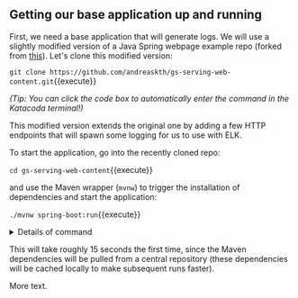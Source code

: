 ## Getting our base application up and running

First, we need a base application that will generate logs. We will use a slightly modified version of a Java Spring webpage example repo (forked from [this](https://github.com/spring-guides/gs-serving-web-content)). Let's clone this modified version:

`git clone https://github.com/andreaskth/gs-serving-web-content.git`{{execute}}

*(Tip: You can click the code box to automatically enter the command in the Katacoda terminal!)*

This modified version extends the original one by adding a few HTTP endpoints that will spawn some logging for us to use with ELK.

To start the application, go into the recently cloned repo:

`cd gs-serving-web-content`{{execute}}

and use the Maven wrapper (`mvnw`) to trigger the installation of dependencies and start the application:

`./mvnw spring-boot:run`{{execute}}

<details>
<summary>Details of command</summary>

<div style="display: block;
  margin-left: 10px;
  margin-right: 10px;
  background-color: aliceblue;">
The <code>mvnw</code> script in the command above is known as a Maven wrapper. Maven is a widely used build tool for Java (Gradle and Ant are popular alternatives), and the Maven wrapper is a script that can be used to avoid having to install Maven before using it.</br>
(You can read more about it <a href="https://www.baeldung.com/maven-wrapper">here</a> and <a href="https://stackoverflow.com/questions/38723833/what-is-the-purpose-of-mvnw-and-mvnw-cmd-files">here</a>).</br>
</br>
In the command above, we use the Maven wrapper to start the Spring Boot application by passing the <code>run</code> goal to it.

</div>

</details>

This will take roughly 15 seconds the first time, since the Maven dependencies will be pulled from a central repository (these dependencies will be cached locally to make subsequent runs faster).

More text.